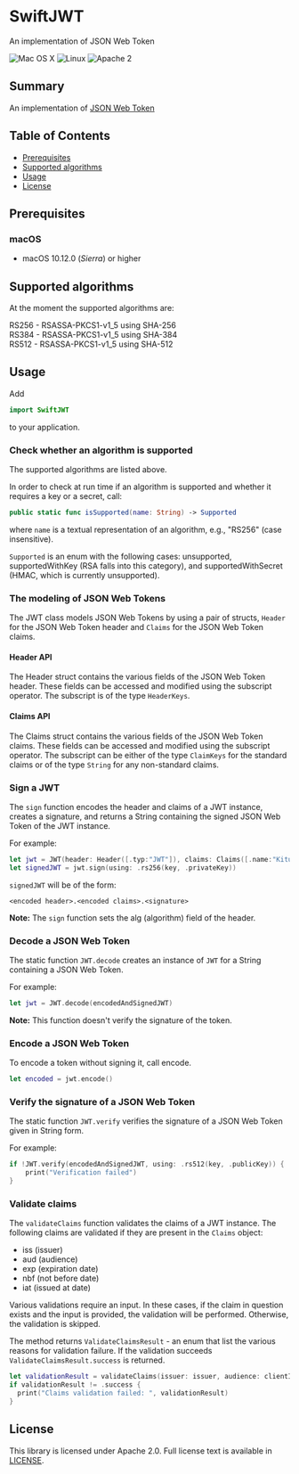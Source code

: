 # SwiftJWT
An implementation of JSON Web Token

![Mac OS X](https://img.shields.io/badge/os-Mac%20OS%20X-green.svg?style=flat)
![Linux](https://img.shields.io/badge/os-linux-green.svg?style=flat)
![Apache 2](https://img.shields.io/badge/license-Apache2-blue.svg?style=flat)

## Summary
An implementation of [JSON Web Token](https://tools.ietf.org/html/rfc7519)

## Table of Contents
* [Prerequisites](#prerequisites)
* [Supported algorithms](#supported-algorithms)
* [Usage](#usage)
* [License](#license)


## Prerequisites

### macOS

* macOS 10.12.0 (*Sierra*) or higher

## Supported algorithms
At the moment the supported algorithms are:

RS256 - RSASSA-PKCS1-v1_5 using SHA-256                  
RS384 - RSASSA-PKCS1-v1_5 using SHA-384                     
RS512 - RSASSA-PKCS1-v1_5 using SHA-512

## Usage

Add

```swift
import SwiftJWT
```
to your application.

### Check whether an algorithm is supported
The supported algorithms are listed above.

In order to check at run time if an algorithm is supported and whether it requires a key or a secret, call:

``` swift
public static func isSupported(name: String) -> Supported
```
where `name` is a textual representation of an algorithm, e.g., "RS256" (case insensitive).

`Supported` is an enum with the following cases: unsupported, supportedWithKey (RSA falls into this category), and supportedWithSecret (HMAC, which is currently unsupported).

### The modeling of JSON Web Tokens

The JWT class models JSON Web Tokens by using a pair of structs, `Header` for the JSON Web Token header and
`Claims` for the JSON Web Token claims.

#### Header API

The Header struct contains the various fields of the JSON Web Token header. These fields can be accessed and modified using the
subscript operator. The subscript is of the type `HeaderKeys`.

#### Claims API

The Claims struct contains the various fields of the JSON Web Token claims. These fields can be accessed and modified using the
subscript operator. The subscript can be either of the type `ClaimKeys` for the standard claims or of the type `String` for any non-standard claims.

### Sign a JWT

The `sign` function encodes the header and claims of a JWT instance, creates a signature, and returns a String containing the signed JSON Web Token of the JWT instance.

For example:

```swift
let jwt = JWT(header: Header([.typ:"JWT"]), claims: Claims([.name:"Kitura"]))
let signedJWT = jwt.sign(using: .rs256(key, .privateKey))
```
`signedJWT` will be of the form:

```
<encoded header>.<encoded claims>.<signature>
```
**Note:** The `sign` function sets the alg (algorithm) field of the header.

### Decode a JSON Web Token

The static function `JWT.decode` creates an instance of `JWT` for a String containing a JSON Web Token.

For example:

``` swift
let jwt = JWT.decode(encodedAndSignedJWT)
```
**Note:** This function doesn't verify the signature of the token.

### Encode a JSON Web Token
To encode a token without signing it, call encode.

``` swift
let encoded = jwt.encode()
```

### Verify the signature of a JSON Web Token

The static function `JWT.verify` verifies the signature of a JSON Web Token given in String form.

For example:

```swift
if !JWT.verify(encodedAndSignedJWT, using: .rs512(key, .publicKey)) {
    print("Verification failed")
}
```

### Validate claims

The `validateClaims` function validates the claims of a JWT instance.
The following claims are validated if they are present in the `Claims` object:
  - iss (issuer)
  - aud (audience)
  - exp (expiration date)
  - nbf (not before date)
  - iat (issued at date)

Various validations require an input. In these cases, if the claim in question exists and the input
is provided, the validation will be performed. Otherwise, the validation is skipped.

The method returns `ValidateClaimsResult` - an enum that list the various reasons for validation failure.
If the validation succeeds `ValidateClaimsResult.success` is returned.

```swift
let validationResult = validateClaims(issuer: issuer, audience: clientID)
if validationResult != .success {
  print("Claims validation failed: ", validationResult)
}
```


## License
This library is licensed under Apache 2.0. Full license text is available in [LICENSE](LICENSE.txt).
